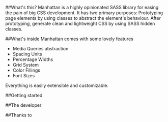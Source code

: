 ##What's this?
Manhattan is a highly opinionated SASS library for easing the pain of big CSS development. It has two primary purposes: Prototyping page elements by using classes to abstract the element's behaviour. After prototyping, generate clean and lightweight CSS by using SASS hidden classes.

##What's inside
Manhattan comes with some lovely features
- Media Queries abstraction
- Spacing Units
- Percentage Widths
- Grid System
- Color Fillings
- Font Sizes

Everything is easily extensible and customizable. 

##Getting started

##The developer


##Thanks to